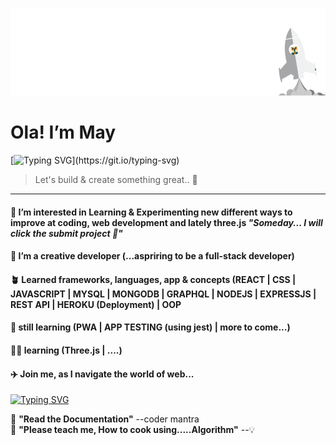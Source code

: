![Ola](https://github.com/maytiara/first-day-repo/blob/maytiara-assets/codingowl-profile-header.png)

# Ola! I’m May
[![Typing SVG](https://readme-typing-svg.herokuapp.com?font=Poppins&duration=5500&pause=1000&color=F7AB24&width=435&lines=%22The+sky's+the+limit..)](https://git.io/typing-svg)
> Let's build & create something great.. 🚀

--------------
#### 👀 I’m interested in Learning & Experimenting new different ways to improve at coding, web development and lately three.js **_"Someday... I will click the submit project 🚀"_**
#### 🎨 I’m a creative developer (...aspriring to be a full-stack developer)
#### 🪴 Learned frameworks, languages, app & concepts (REACT | CSS | JAVASCRIPT | MYSQL | MONGODB | GRAPHQL | NODEJS | EXPRESSJS | REST API | HEROKU (Deployment) | OOP
#### 🌱 still learning (PWA | APP TESTING (using jest) | more to come...)
#### 🌱🧪 learning (Three.js | ....)
#### ✈️ Join me, as I navigate the world of web...
[![Typing SVG](https://readme-typing-svg.herokuapp.com?font=Poppins&size=18&duration=6000&color=CFCFCF&multiline=true&height=100&lines=%F0%9F%93%AB+How+to+reach+me...;+codingowl898%40gmail.com)](https://git.io/typing-svg)

💭 **"Read the Documentation"** --coder mantra
<br />
🍳 **"Please teach me, How to cook using.....Algorithm"** --💡
<br />

<!---
maytiara/maytiara is a ✨ special ✨ repository because its `README.md` (this file) appears on your GitHub profile.
You can click the Preview link to take a look at your changes.
--->
